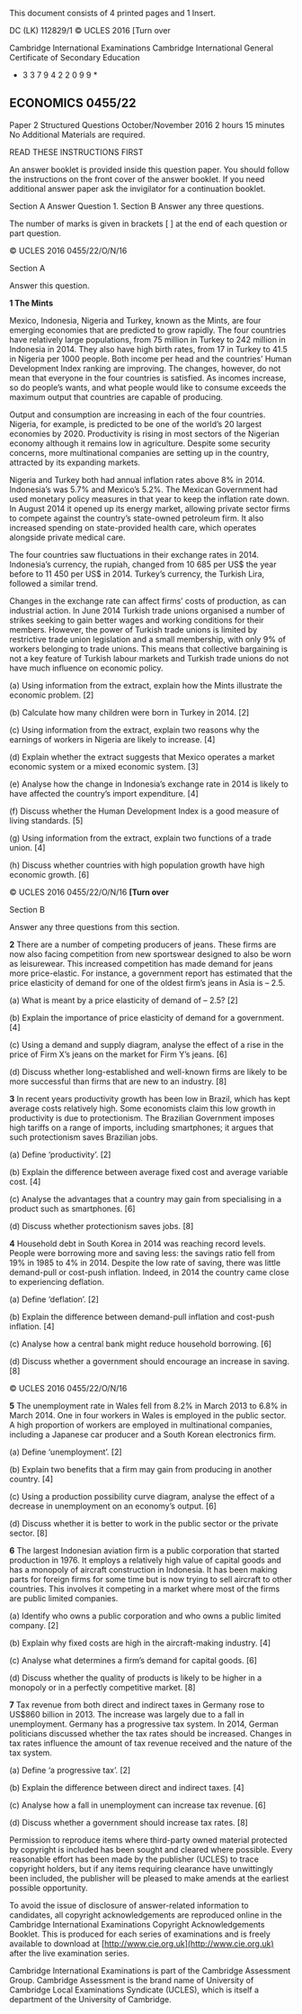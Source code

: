  This document consists of 4 printed pages and 1 Insert. 

 DC (LK) 112829/1 © UCLES 2016 [Turn over 

 Cambridge International Examinations Cambridge International General Certificate of Secondary Education 

* 3 3 7 9 4 2 2 0 9 9 * 

## ECONOMICS 0455/22 

 Paper 2 Structured Questions October/November 2016 2 hours 15 minutes No Additional Materials are required. 

 READ THESE INSTRUCTIONS FIRST 

 An answer booklet is provided inside this question paper. You should follow the instructions on the front cover of the answer booklet. If you need additional answer paper ask the invigilator for a continuation booklet. 

 Section A Answer Question 1. Section B Answer any three questions. 

 The number of marks is given in brackets [ ] at the end of each question or part question. 


© UCLES 2016 0455/22/O/N/16 

 Section A 

 Answer this question. 

**1 The Mints** 

 Mexico, Indonesia, Nigeria and Turkey, known as the Mints, are four emerging economies that are predicted to grow rapidly. The four countries have relatively large populations, from 75 million in Turkey to 242 million in Indonesia in 2014. They also have high birth rates, from 17 in Turkey to 41.5 in Nigeria per 1000 people. Both income per head and the countries’ Human Development Index ranking are improving. The changes, however, do not mean that everyone in the four countries is satisfied. As incomes increase, so do people’s wants, and what people would like to consume exceeds the maximum output that countries are capable of producing. 

 Output and consumption are increasing in each of the four countries. Nigeria, for example, is predicted to be one of the world’s 20 largest economies by 2020. Productivity is rising in most sectors of the Nigerian economy although it remains low in agriculture. Despite some security concerns, more multinational companies are setting up in the country, attracted by its expanding markets. 

 Nigeria and Turkey both had annual inflation rates above 8% in 2014. Indonesia’s was 5.7% and Mexico’s 5.2%. The Mexican Government had used monetary policy measures in that year to keep the inflation rate down. In August 2014 it opened up its energy market, allowing private sector firms to compete against the country’s state-owned petroleum firm. It also increased spending on state-provided health care, which operates alongside private medical care. 

 The four countries saw fluctuations in their exchange rates in 2014. Indonesia’s currency, the rupiah, changed from 10 685 per US$ the year before to 11 450 per US$ in 2014. Turkey’s currency, the Turkish Lira, followed a similar trend. 

 Changes in the exchange rate can affect firms’ costs of production, as can industrial action. In June 2014 Turkish trade unions organised a number of strikes seeking to gain better wages and working conditions for their members. However, the power of Turkish trade unions is limited by restrictive trade union legislation and a small membership, with only 9% of workers belonging to trade unions. This means that collective bargaining is not a key feature of Turkish labour markets and Turkish trade unions do not have much influence on economic policy. 

 (a) Using information from the extract, explain how the Mints illustrate the economic problem. [2] 

 (b) Calculate how many children were born in Turkey in 2014. [2] 

 (c) Using information from the extract, explain two reasons why the earnings of workers in Nigeria are likely to increase. [4] 

 (d) Explain whether the extract suggests that Mexico operates a market economic system or a mixed economic system. [3] 

 (e) Analyse how the change in Indonesia’s exchange rate in 2014 is likely to have affected the country’s import expenditure. [4] 

 (f) Discuss whether the Human Development Index is a good measure of living standards. [5] 

 (g) Using information from the extract, explain two functions of a trade union. [4] 

 (h) Discuss whether countries with high population growth have high economic growth. [6] 


© UCLES 2016 0455/22/O/N/16 **[Turn over** 

 Section B 

 Answer any three questions from this section. 

**2** There are a number of competing producers of jeans. These firms are now also facing competition from new sportswear designed to also be worn as leisurewear. This increased competition has made demand for jeans more price-elastic. For instance, a government report has estimated that the price elasticity of demand for one of the oldest firm’s jeans in Asia is – 2.5. 

 (a) What is meant by a price elasticity of demand of – 2.5? [2] 

 (b) Explain the importance of price elasticity of demand for a government. [4] 

 (c) Using a demand and supply diagram, analyse the effect of a rise in the price of Firm X’s jeans on the market for Firm Y’s jeans. [6] 

 (d) Discuss whether long-established and well-known firms are likely to be more successful than firms that are new to an industry. [8] 

**3** In recent years productivity growth has been low in Brazil, which has kept average costs relatively high. Some economists claim this low growth in productivity is due to protectionism. The Brazilian Government imposes high tariffs on a range of imports, including smartphones; it argues that such protectionism saves Brazilian jobs. 

 (a) Define ‘productivity’. [2] 

 (b) Explain the difference between average fixed cost and average variable cost. [4] 

 (c) Analyse the advantages that a country may gain from specialising in a product such as smartphones. [6] 

 (d) Discuss whether protectionism saves jobs. [8] 

**4** Household debt in South Korea in 2014 was reaching record levels. People were borrowing more and saving less: the savings ratio fell from 19% in 1985 to 4% in 2014. Despite the low rate of saving, there was little demand-pull or cost-push inflation. Indeed, in 2014 the country came close to experiencing deflation. 

 (a) Define ‘deflation’. [2] 

 (b) Explain the difference between demand-pull inflation and cost-push inflation. [4] 

 (c) Analyse how a central bank might reduce household borrowing. [6] 

 (d) Discuss whether a government should encourage an increase in saving. [8] 


© UCLES 2016 0455/22/O/N/16 

**5** The unemployment rate in Wales fell from 8.2% in March 2013 to 6.8% in March 2014. One in four workers in Wales is employed in the public sector. A high proportion of workers are employed in multinational companies, including a Japanese car producer and a South Korean electronics firm. 

 (a) Define ‘unemployment’. [2] 

 (b) Explain two benefits that a firm may gain from producing in another country. [4] 

 (c) Using a production possibility curve diagram, analyse the effect of a decrease in unemployment on an economy’s output. [6] 

 (d) Discuss whether it is better to work in the public sector or the private sector. [8] 

**6** The largest Indonesian aviation firm is a public corporation that started production in 1976. It employs a relatively high value of capital goods and has a monopoly of aircraft construction in Indonesia. It has been making parts for foreign firms for some time but is now trying to sell aircraft to other countries. This involves it competing in a market where most of the firms are public limited companies. 

 (a) Identify who owns a public corporation and who owns a public limited company. [2] 

 (b) Explain why fixed costs are high in the aircraft-making industry. [4] 

 (c) Analyse what determines a firm’s demand for capital goods. [6] 

 (d) Discuss whether the quality of products is likely to be higher in a monopoly or in a perfectly competitive market. [8] 

**7** Tax revenue from both direct and indirect taxes in Germany rose to US$860 billion in 2013. The increase was largely due to a fall in unemployment. Germany has a progressive tax system. In 2014, German politicians discussed whether the tax rates should be increased. Changes in tax rates influence the amount of tax revenue received and the nature of the tax system. 

 (a) Define ‘a progressive tax’. [2] 

 (b) Explain the difference between direct and indirect taxes. [4] 

 (c) Analyse how a fall in unemployment can increase tax revenue. [6] 

 (d) Discuss whether a government should increase tax rates. [8] 

Permission to reproduce items where third-party owned material protected by copyright is included has been sought and cleared where possible. Every reasonable effort has been made by the publisher (UCLES) to trace copyright holders, but if any items requiring clearance have unwittingly been included, the publisher will be pleased to make amends at the earliest possible opportunity. 

To avoid the issue of disclosure of answer-related information to candidates, all copyright acknowledgements are reproduced online in the Cambridge International Examinations Copyright Acknowledgements Booklet. This is produced for each series of examinations and is freely available to download at [http://www.cie.org.uk](http://www.cie.org.uk) after the live examination series. 

Cambridge International Examinations is part of the Cambridge Assessment Group. Cambridge Assessment is the brand name of University of Cambridge Local Examinations Syndicate (UCLES), which is itself a department of the University of Cambridge. 


